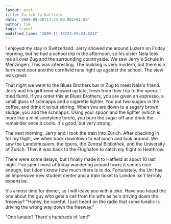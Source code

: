 ```yaml
---
layout: post
title: Zurich to Hatfield
date: '2009-09-20T17:24:00.001+01:00'
author: Tim
tags: travel
modified_time: '2009-11-16T23:59:24.823Z'
---
```


I enjoyed my stay in Switzerland. Jerry showed me around Luzern on Friday morning, but he had a school trip in the afternoon, so his sister Nela took me all over Zug and the surrounding countryside. We saw Jerry's Schule in Menzingen. This was interesting. The building is very modern, but there is a farm next door and the cornfield runs right up against the school. The view was great.

That night we went to the Blues Brothers bar in Zug to meet Nela's friend. Jerry and his girlfriend showed up late, fresh from their trip to the opera. I tried flumli. If you order this at Blues Brothers, you are given an espresso, a small glass of schnapps and a cigarette lighter. You put two sugars in the coffee, and drink it w/out stirring. When you are down to a sugary brown sludge, you add the schnapps. Using your spoon and the lighter (which is more like a mini-acetylene torch), you burn the sugar off and drink the remainder once it cools. It's good, but very strong.

The next morning, Jerry and I took the train into Zurich. After checking in for my flight, we when back downtown to eat lunch and look around. We saw the Landemusuem, the opera, the  Zentral Bibliothek, and the University of Zurich. Then it was back to the Flughafen to catch my flight to Heathrow.

There were some delays, but I finally made it to Hatfield at about 10 last night. I've spent most of today wandering around town; it seems nice enough, but I don't know how much there is to do. Fortunately, the Uni has an impressive new student center and a train ticket to London isn't terribly expensive. 

It's almost time for dinner, so I will leave you with a joke. Have you heard the one about the guy who gets a call from his wife as he's driving down the freeway? "Honey, be careful. I just heard on the radio that some lunatic is driving the wrong way down the freeway." 

"One lunatic? There's hundreds of 'em!"
